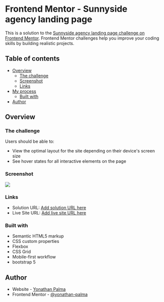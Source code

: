 # Frontend Mentor - Sunnyside agency landing page

This is a solution to the [Sunnyside agency landing page challenge on Frontend Mentor](https://www.frontendmentor.io/challenges/sunnyside-agency-landing-page-7yVs3B6ef). Frontend Mentor challenges help you improve your coding skills by building realistic projects.

## Table of contents

- [Overview](#overview)
  - [The challenge](#the-challenge)
  - [Screenshot](#screenshot)
  - [Links](#links)
- [My process](#my-process)
  - [Built with](#built-with)
- [Author](#author)

## Overview

### The challenge

Users should be able to:

- View the optimal layout for the site depending on their device's screen size
- See hover states for all interactive elements on the page

### Screenshot

![](images/_C__Users_User_Documents_frond-end%2520mentor_sunnyside-agency-landing-page-main_web_index.html.png)

### Links

- Solution URL: [Add solution URL here](https://github.com/yonathan-palma/Sunnyside-agency/tree/master)
- Live Site URL: [Add live site URL here](https://yonathan-palma.github.io/Sunnyside-agency/)

### Built with

- Semantic HTML5 markup
- CSS custom properties
- Flexbox
- CSS Grid
- Mobile-first workflow
- bootstrap 5


## Author

- Website - [Yonathan Palma](https://github.com/yonathan-palma)
- Frontend Mentor - [@yonathan-palma](https://www.frontendmentor.io/profile/yonathan-palma)